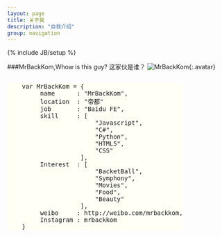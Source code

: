 ```yaml
---
layout: page
title: 关于我
description: "自我介绍"
group: navigation
---
```

{% include JB/setup %}

###MrBackKom,Whow is this guy? 这家伙是谁？<link href="http://mrbackkom.github.io/assets/themes/twitter/public/stylesheets/aboutme.css" rel="stylesheet"></link>
![MrBackKom](http://mrbackkom.github.io/assets/themes/twitter/public/images/tx.jpg){:.avatar}

<pre class="prettyprint lang-javascript" style="border: none;background-color: #fffff5;float:left;">
    var MrBackKom = {
         name      : "MrBackKom",
         location  : "帝都"
         job       : "Baidu FE",
         skill     : [
                        "Javascript",
                        "C#",
                        "Python",
                        "HTML5",
                        "CSS"
         			],
         Interest  : [
                        "BacketBall",
                        "Symphony",
                        "Movies",
                        "Food",
                        "Beauty"
         			],
         weibo     : http://weibo.com/mrbackkom,
         Instagram : mrbackkom
    }
</pre>

